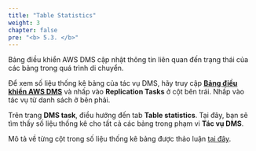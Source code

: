 ```yaml
---
title: "Table Statistics"
weight: 3
chapter: false
pre: "<b> 5.3. </b>"
---
```


Bảng điều khiển AWS DMS cập nhật thông tin liên quan đến trạng thái của các bảng trong quá trình di chuyển.

Để xem số liệu thống kê bảng của tác vụ DMS, hãy truy cập [**Bảng điều khiển AWS DMS**](https://console.aws.amazon.com/dms/v2/home#dashboard) và nhấp vào **Replication Tasks** ở cột bên trái. Nhấp vào tác vụ từ danh sách ở bên phải.

Trên trang **DMS task**, điều hướng đến tab **Table statistics**. Tại đây, bạn sẽ tìm thấy số liệu thống kê cho tất cả các bảng trong phạm vi **Tác vụ DMS**.

Mô tả về từng cột trong số liệu thống kê bảng được thảo luận [tại đây](https://aws.amazon.com/premiumsupport/knowledge-center/table-statistics-aws-dms-task/).